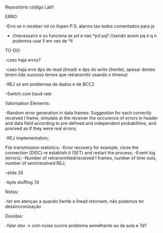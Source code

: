 Repositório código Lab1

ERRO:
 
 -Erro se n receber nd no llopen P.S. alarms tao todos comentados para ja
 
 -  //necessario e so funciona se pd e nao *pd pq?
    //sendo assim pq é q n podemos usar ll em vez de *ll

TO-DO:
 
  -caso haja erros?
  
  -caso haja erro dps do read (llread) e dps do write (llwrite), apesar destes terem tido sucesso temos que retransmitir usando o timeout
  
  -REJ só em problemas de dados e de BCC2
  
  -Switch com baud rate
  
Valorisation Elements:

   -Random error generation in data frames: Suggestion for each correctly received I frame, simulate at the receiver the occurence of errors in header and data field according to     pre defined and independent probabilities, and proceed as if they were real errors;
   
   -REJ implementation;
   
   File transmission statistics:
       -Error recovery for example, close the connection (DISC) re establish it (SET) and restart the process;
       -Event log (errors);
       -Number of retransmitted/received I frames, number of time outs, number of sent/received REJ;
       
   -slide 26
   
   -byte stuffing 7d

Notas:
  
  -ter em atençao a quando llwrite e llread retornam, não podemos ter dessincronização
  
Dúvidas:
  
  -falar stor -> com noise ocorre problema semelhante ao da aula e 7d?
  

